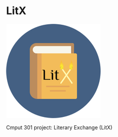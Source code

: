 # LitX
![Logo](code/app/src/main/res/mipmap-xxhdpi/book_icon2.png)

Cmput 301 project: Literary Exchange (LitX)
